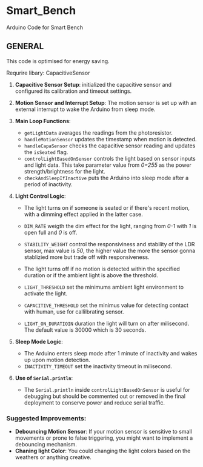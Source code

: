 # Smart_Bench
Arduino Code for Smart Bench

## GENERAL
This code is optimised for energy saving.

Requrire libary:
  CapacitiveSensor

1. **Capacitive Sensor Setup**: initialized the capacitive sensor and configured its calibration and timeout settings.

2. **Motion Sensor and Interrupt Setup**: The motion sensor is set up with an external interrupt to wake the Arduino from sleep mode.

3. **Main Loop Functions**:
   - `getLightData` averages the readings from the photoresistor.
   - `handleMotionSensor` updates the timestamp when motion is detected.
   - `handleCapaSensor` checks the capacitive sensor reading and updates the `isSeated` flag.
   - `controlLightBasedOnSensor` controls the light based on sensor inputs and light data. This take parameter value from *0=255* as the power strength/brightness for the light.
   - `checkAndSleepIfInactive` puts the Arduino into sleep mode after a period of inactivity.

4. **Light Control Logic**:
   - The light turns on if someone is seated or if there's recent motion, with a dimming effect applied in the latter case.
   - `DIM_RATE` weigth the dim effect for the light, ranging from *0-1* with *1* is open full and *0* is off.
   - `STABILITY_WEIGHT` control the responsiviness and stability of the LDR sensor, max value is *50*, the higher value the more the sensor gonna stablizied more but trade off with responsiveness.

   - The light turns off if no motion is detected within the specified duration or if the ambient light is above the threshold.
   - `LIGHT_THRESHOLD` set the minimums ambient light environment to activate the light.
   - `CAPACITIVE_THRESHOLD` set the minimus value for detecting contact with human, use for callilbrating sensor.
   - `LIGHT_ON_DURATIOIN` duration the light will turn on after milisecond. The default value is 30000 which is 30 seconds.

5. **Sleep Mode Logic**:
   - The Arduino enters sleep mode after 1 minute of inactivity and wakes up upon motion detection.
   - `INACTIVITY_TIMEOUT` set the inactivity timeout in milisecond.

6. **Use of `Serial.println`**:
   - The `Serial.println` inside `controlLightBasedOnSensor` is useful for debugging but should be commented out or removed in the final deployment to conserve power and reduce serial traffic.

### Suggested Improvements:

- **Debouncing Motion Sensor**: If your motion sensor is sensitive to small movements or prone to false triggering, you might want to implement a debouncing mechanism.
- **Chaning light Color**: You could changing the light colors based on the weathers or anything creative.

